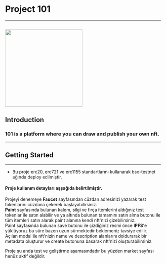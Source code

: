 # Project 101
---
<img src="https://101-phi.vercel.app/101.png" width="250px" h="300px" /> <br/>
---
## Introduction
### **101** is a platform where you can draw and publish your own nft.
--- 
## Getting Started
---
* Bu proje erc20, erc721 ve erc1155 standartlarını kullanarak bsc-testnet ağında deploy edilmiştir. <br/>
#### Proje kullanım detayları aşşağıda belirtilmiştir.
Projeyi denemeye **Faucet** sayfasından cüzdan adresinizi yazarak test tokenlarını cüzdana çekerek başlayabilirsiniz. <br/>
**Paint** sayfasında bulunan kalem, silgi ve fırça itemlerini aldığınız test tokenlar ile satın alabilir ve ya altında bulunan tamamını satın alma butonu ile tüm itemleri satın alarak paint alanına kendi nft'nizi çizebilirsiniz.<br/>
Paint sayfasında bulunan save butonu ile çizdiğiniz resmi önce **IPFS**'e yüklüyoruz bu süre bazen uzun sürmektedir beklemeniz tavsiye edilir.<br/>
Açılan modal ile nft'nizin name ve description alanlarını doldurarak bir metadata oluşturur ve create butonuna basarak nft'nizi oluşturabilirsiniz. 
 
Proje şu anda test ve geliştirme aşamasındadır bu yüzden market sayfası henüz aktif değildir.  
